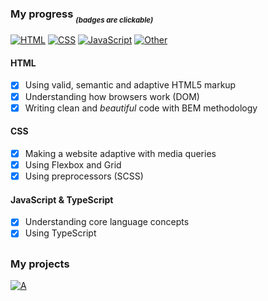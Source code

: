 ### My progress *<sub><sub>(badges are clickable)*

[![HTML](https://shields.io/badge/-HTML5-E34F26?logo=html5&style=for-the-badge&logoColor=fff)](https://www.youtube.com/watch?v=dQw4w9WgXcQ) 
[![CSS](https://shields.io/badge/-CSS3-1572B6?logo=css3&style=for-the-badge&logoColor=fff)](https://www.youtube.com/watch?v=dQw4w9WgXcQ)
[![JavaScript](https://shields.io/badge/-JavaScript-F7DF1E?logo=javascript&style=for-the-badge&logoColor=222)](https://www.youtube.com/watch?v=dQw4w9WgXcQ)
[![*Other*](https://img.shields.io/badge/...and_more-f8d8ed?style=for-the-badge&logo=markdown&logoColor=white)](https://www.youtube.com/watch?v=dQw4w9WgXcQ)
  
#### HTML
  - [X] Using valid, semantic and adaptive HTML5 markup
  - [X] Understanding how browsers work (DOM)
  - [X] Writing clean and *beautiful* code with BEM methodology
  
#### CSS
  - [X] Making a website adaptive with media queries
  - [X] Using Flexbox and Grid
  - [X] Using preprocessors (SCSS)
  
#### JavaScript & TypeScript
  - [X] Understanding core language concepts
  - [X] Using TypeScript
  
## 
### My projects
[![A](https://img.shields.io/badge/Notes,_Skills_And_Todos-%23000000.svg?style=for-the-badge&logo=notion&logoColor=white)](https://github.com/chlkvnck/chlkvnck/blob/gh-pages/README.md)
